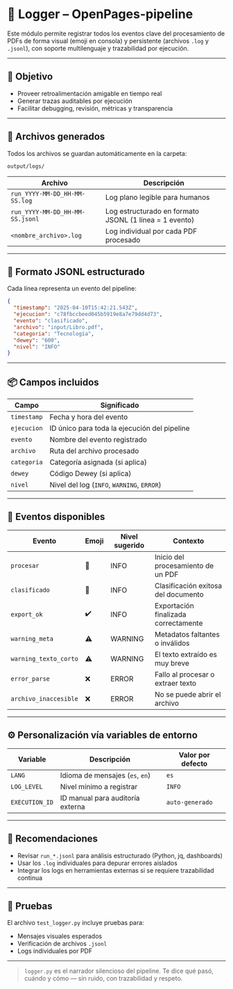 # 📘 Logger – OpenPages-pipeline

Este módulo permite registrar todos los eventos clave del procesamiento de PDFs de forma visual (emoji en consola) y persistente (archivos `.log` y `.jsonl`), con soporte multilenguaje y trazabilidad por ejecución.

---

## 🎯 Objetivo

- Proveer retroalimentación amigable en tiempo real
- Generar trazas auditables por ejecución
- Facilitar debugging, revisión, métricas y transparencia

---

## 📁 Archivos generados

Todos los archivos se guardan automáticamente en la carpeta:

```
output/logs/
```

| Archivo | Descripción |
| --- | --- |
| `run_YYYY-MM-DD_HH-MM-SS.log` | Log plano legible para humanos |
| `run_YYYY-MM-DD_HH-MM-SS.jsonl` | Log estructurado en formato JSONL (1 línea = 1 evento) |
| `<nombre_archivo>.log` | Log individual por cada PDF procesado |

---

## 🔁 Formato JSONL estructurado

Cada línea representa un evento del pipeline:

```json
{
  "timestamp": "2025-04-10T15:42:21.543Z",
  "ejecucion": "c78fbccbeed045b5919e8a7e79dd4d73",
  "evento": "clasificado",
  "archivo": "input/Libro.pdf",
  "categoria": "Tecnología",
  "dewey": "600",
  "nivel": "INFO"
}
```

---

## 📦 Campos incluidos

| Campo | Significado |
| --- | --- |
| `timestamp` | Fecha y hora del evento |
| `ejecucion` | ID único para toda la ejecución del pipeline |
| `evento` | Nombre del evento registrado |
| `archivo` | Ruta del archivo procesado |
| `categoria` | Categoría asignada (si aplica) |
| `dewey` | Código Dewey (si aplica) |
| `nivel` | Nivel del log (`INFO`, `WARNING`, `ERROR`) |

---

## 🧠 Eventos disponibles

| Evento | Emoji | Nivel sugerido | Contexto |
| --- | --- | --- | --- |
| `procesar` | 📘  | INFO | Inicio del procesamiento de un PDF |
| `clasificado` | 📖  | INFO | Clasificación exitosa del documento |
| `export_ok` | ✔️  | INFO | Exportación finalizada correctamente |
| `warning_meta` | ⚠️  | WARNING | Metadatos faltantes o inválidos |
| `warning_texto_corto` | ⚠️  | WARNING | El texto extraído es muy breve |
| `error_parse` | ❌   | ERROR | Fallo al procesar o extraer texto |
| `archivo_inaccesible` | ❌   | ERROR | No se puede abrir el archivo |

---

## ⚙️ Personalización vía variables de entorno

| Variable | Descripción | Valor por defecto |
| --- | --- | --- |
| `LANG` | Idioma de mensajes (`es`, `en`) | `es` |
| `LOG_LEVEL` | Nivel mínimo a registrar | `INFO` |
| `EXECUTION_ID` | ID manual para auditoría externa | `auto-generado` |

---

## 📌 Recomendaciones

- Revisar `run_*.jsonl` para análisis estructurado (Python, jq, dashboards)
- Usar los `.log` individuales para depurar errores aislados
- Integrar los logs en herramientas externas si se requiere trazabilidad continua

---

## 🧪 Pruebas

El archivo `test_logger.py` incluye pruebas para:

- Mensajes visuales esperados
- Verificación de archivos `.jsonl`
- Logs individuales por PDF

---

> `logger.py` es el narrador silencioso del pipeline. Te dice qué pasó, cuándo y cómo — sin ruido, con trazabilidad y respeto.